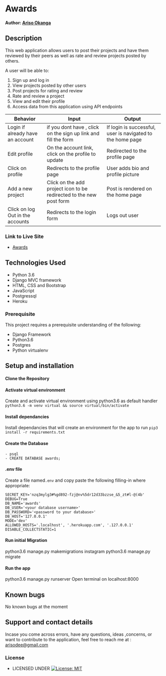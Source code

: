 # Awards

#### Author: [Ariso Okanga](https://github.com/Arisodee)

## Description
This web application allows users to post their projects and have them reviewed by their peers as well as rate and review projects posted by others.

A user will be able to:

1. Sign up and log in
2. View projects posted by other users
3. Post projects for rating and review
4. Rate and review a project
5. View and edit their profile
6. Access data from this application using API endpoints


| Behavior            | Input                         | Output                        | 
| ------------------- | ----------------------------- | ----------------------------- |
| Login	if already have an account |if you dont have , click on the sign up link and fill the form  | If login is successful, user is navigated to the home page | Click on `Review` | navigated to where you can write a review | Signs In/ Signs Up |
| Edit profile | On the account link, click on the   profile to update| Redirected to the profile page |
| Click on profile | Redirects to the profile page | User adds bio and profile picture |
|Add a new project|Click on the add project icon to be redirected to the new post form| Post is rendered on the home page
| Click on log Out in the accounts| Redirects to the login form | Logs out user  |



### Link to Live Site 
- [Awards](https://ariso-awards.herokuapp.com/)


## Technologies Used
- Python 3.6
- Django MVC framework
- HTML, CSS and Bootstrap
- JavaScript
- Postgressql
- Heroku

### Prerequisite
This project requires a prerequisite understanding of the following:
- Django Framework
- Python3.6
- Postgres
- Python virtualenv

## Setup and installation

#### Clone the Repository
####  Activate virtual environment
Create and activate virtual environment using python3.6 as default handler
    `python3.6 -m venv virtual && source virtual/bin/activate`
####  Install dependancies
Install dependancies that will create an environment for the app to run `pip3 install -r requirements.txt`
####  Create the Database
    - psql
    - CREATE DATABASE awards;
####  .env file
Create a file named`.env`  and copy paste the following filling-in where appropriate:
```
SECRET_KEY='nzq3mylg3#%gd892-fzj@nv%5dr12d33bzzse_&5_zt#l-@(4b'
DEBUG=True
DB_NAME='awards'
DB_USER='<your database username>'
DB_PASSWORD='<password to your database>'
DB_HOST='127.0.0.1'
MODE='dev'
ALLOWED_HOSTS='.localhost', '.herokuapp.com', '.127.0.0.1'
DISABLE_COLLECTSTATIC=1
```
#### Run initial Migration
python3.6 manage.py makemigrations instagram
python3.6 manage.py migrate

#### Run the app
python3.6 manage.py runserver
Open terminal on localhost:8000

## Known bugs
No known bugs at the moment

## Support and contact details
Incase you come across errors, have any questions, ideas ,concerns, or want to contribute to the application, feel free to reach me at : arisodee@gmail.com

### License

* LICENSED UNDER  [![License: MIT](https://img.shields.io/badge/License-MIT-yellow.svg)](license/MIT)